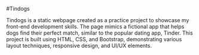 #Tindogs


Tindogs is a static webpage created as a practice project to showcase my front-end development skills. The page mimics a fictional app that helps dogs find their perfect match, similar to the popular dating app, Tinder. This project is built using HTML, CSS, and Bootstrap, demonstrating various layout techniques, responsive design, and UI/UX elements.


